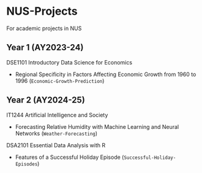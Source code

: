 # NUS-Projects
For academic projects in NUS

## Year 1 (AY2023-24)

DSE1101 Introductory Data Science for Economics
- Regional Specificity in Factors Affecting Economic Growth from 1960 to 1996 (`Economic-Growth-Prediction`)

## Year 2 (AY2024-25)

IT1244 Artificial Intelligence and Society
- Forecasting Relative Humidity with Machine Learning and Neural Networks (`Weather-Forecasting`)

DSA2101 Essential Data Analysis with R
- Features of a Successful Holiday Episode (`Successful-Holiday-Episodes`)
